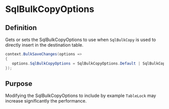 # SqlBulkCopyOptions

## Definition
Gets or sets the SqlBulkCopyOptions to use when `SqlBulkCopy` is used to directly insert in the destination table.


```csharp
context.BulkSaveChanges(options =>
{
   options.SqlBulkCopyOptions = SqlBulkCopyOptions.Default | SqlBulkCopyOptions.TableLock;
});
```

## Purpose
Modifying the SqlBulkCopyOptions to include by example `TableLock` may increase significantly the performance.